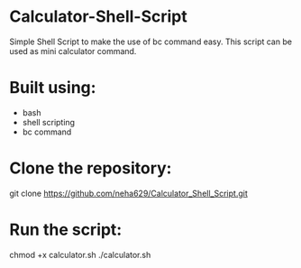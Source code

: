 # Calculator-Shell-Script

Simple Shell Script to make the use of bc command easy.
This script can be used as mini calculator command.

# Built using:
* bash
* shell scripting
* bc command

# Clone the repository:
git clone https://github.com/neha629/Calculator_Shell_Script.git

# Run the script:
chmod +x calculator.sh
./calculator.sh
